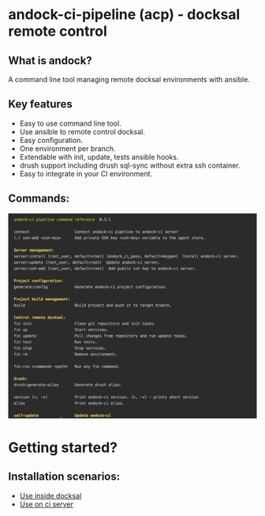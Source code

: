 # andock-ci-pipeline (acp) - docksal remote control
## What is andock?
A command line tool managing remote docksal environments with ansible.   
## Key features
* Easy to use command line tool.
* Use ansible to remote control docksal.
* Easy configuration.
* One environment per branch.
* Extendable with init, update, tests ansible hooks.
* drush support including drush sql-sync without extra ssh container.
* Easy to integrate in your CI environment.

## Commands:
![alt text](docs/commands.png "Logo Title Text 1")


# Getting started?

## Installation scenarios:

* [Use inside docksal](https://andock-ci-pipeline.readthedocs.io/en/latest/getting-started/docksal/)
* [Use on ci server](https://andock-ci-pipeline.readthedocs.io/en/latest/getting-started/ci/)
